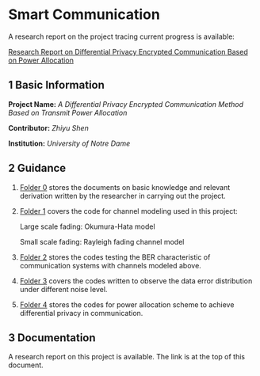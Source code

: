 # Smart Communication

A research report on the project tracing current progress is available:

[Research Report on Differential Privacy Encrypted Communication Based on Power Allocation](https://github.com/Circuit-and-System-Intelligence/iSure-2022_Smart_Communication/blob/main/diff-privacy-comm-report_zhiyu-shen.pdf)

## 1	Basic Information

**Project Name:** *A Differential Privacy Encrypted Communication Method Based on Transmit Power Allocation*

**Contributor:** *Zhiyu Shen*

**Institution:** *University of Notre Dame*

## 2	Guidance

1. [Folder 0](https://github.com/Circuit-and-System-Intelligence/iSure-2022_Smart_Communication/tree/main/0_Documentations) stores the documents on basic knowledge and relevant derivation written by the researcher in carrying out the project.

2. [Folder 1](https://github.com/Circuit-and-System-Intelligence/iSure-2022_Smart_Communication/tree/main/1_Channel-Modeling) covers the code for channel modeling used in this project:

   Large scale fading: Okumura-Hata model

   Small scale fading: Rayleigh fading channel model

3. [Folder 2](https://github.com/Circuit-and-System-Intelligence/iSure-2022_Smart_Communication/tree/main/2_BER-Test) stores the codes testing the BER characteristic of communication systems with channels modeled above.

4. [Folder 3](https://github.com/Circuit-and-System-Intelligence/iSure-2022_Smart_Communication/tree/main/3_Add-Noise) covers the codes written to observe the data error distribution under different noise level.

5. [Folder 4](https://github.com/Circuit-and-System-Intelligence/iSure-2022_Smart_Communication/tree/main/4_Power-Allocation) stores the codes for power allocation scheme to achieve differential privacy in communication.

## 3	Documentation

A research report on this project is available. The link is at the top of this document.
